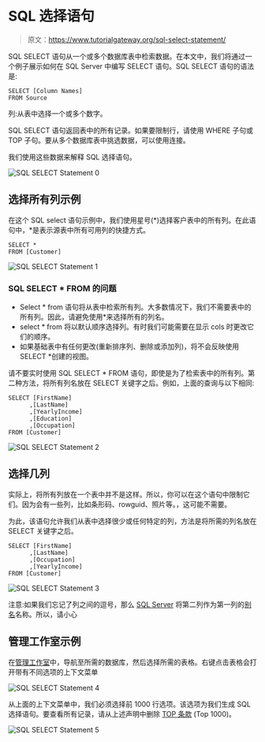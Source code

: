 # SQL 选择语句

> 原文：<https://www.tutorialgateway.org/sql-select-statement/>

SQL SELECT 语句从一个或多个数据库表中检索数据。在本文中，我们将通过一个例子展示如何在 SQL Server 中编写 SELECT 语句。SQL SELECT 语句的语法是:

```
SELECT [Column Names]
FROM Source
```

列:从表中选择一个或多个数字。

SQL SELECT 语句返回表中的所有记录。如果要限制行，请使用 WHERE 子句或 TOP 子句。要从多个数据库表中挑选数据，可以使用连接。

我们使用这些数据来解释 SQL 选择语句。

![SQL SELECT Statement 0](img/44bc547ddc976ecc5103fffb9245f100.png)

## 选择所有列示例

在这个 SQL select 语句示例中，我们使用星号(*)选择客户表中的所有列。在此语句中，*是表示源表中所有可用列的快捷方式。

```
SELECT *
FROM [Customer]
```

![SQL SELECT Statement 1](img/9aa3e7651f4d9e59c4242dcca4e1131e.png)

### SQL SELECT * FROM 的问题

*   Select * from 语句将从表中检索所有列。大多数情况下，我们不需要表中的所有列。因此，请避免使用*来选择所有的列名。
*   select * from 将以默认顺序选择列。有时我们可能需要在显示 cols 时更改它们的顺序。
*   如果基础表中有任何更改(重新排序列、删除或添加列)，将不会反映使用 SELECT *创建的视图。

请不要实时使用 SQL SELECT * FROM 语句，即使是为了检索表中的所有列。第二种方法，将所有列名放在 SELECT 关键字之后。例如，上面的查询与以下相同:

```
SELECT [FirstName]
      ,[LastName]
      ,[YearlyIncome]
      ,[Education]
      ,[Occupation]
FROM [Customer]
```

![SQL SELECT Statement 2](img/3bddd0942ff99c2f10960d73e2e2eee5.png)

## 选择几列

实际上，将所有列放在一个表中并不是这样。所以，你可以在这个语句中限制它们。因为会有一些列，比如条形码、rowguid、照片等。，这可能不需要。

为此，该语句允许我们从表中选择很少或任何特定的列，方法是将所需的列名放在 SELECT 关键字之后。

```
SELECT [FirstName]
      ,[LastName]
      ,[Occupation]
      ,[YearlyIncome]
FROM [Customer]
```

![SQL SELECT Statement 3](img/b959f214ff0320da8cb37a5ba9b5cef8.png)

注意:如果我们忘记了列之间的逗号，那么 [SQL Server](https://www.tutorialgateway.org/sql/) 将第二列作为第一列的[别名](https://www.tutorialgateway.org/sql-alias/)名称。所以，请小心

## 管理工作室示例

在[管理工作室](https://www.tutorialgateway.org/sql-server-management-studio/)中，导航至所需的数据库，然后选择所需的表格。右键点击表格会打开带有不同选项的上下文菜单

![SQL SELECT Statement 4](img/bd0b6258e1f387468ec54d1d602e28a2.png)

从上面的上下文菜单中，我们必须选择前 1000 行选项。该选项为我们生成 SQL 选择语句。要查看所有记录，请从上述声明中删除 [TOP 条款](https://www.tutorialgateway.org/sql-top-clause/) (Top 1000)。

![SQL SELECT Statement 5](img/dc047ea35503d23bbc4061ea57dfc60a.png)